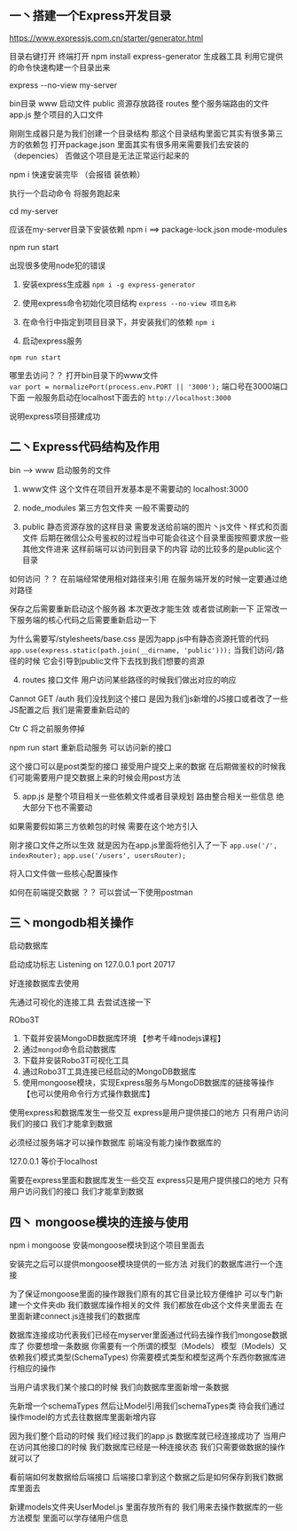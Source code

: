 ## 一丶搭建一个Express开发目录

https://www.expressjs.com.cn/starter/generator.html

目录右键打开 终端打开 
npm install express-generator   生成器工具 利用它提供的命令快速构建一个目录出来

express --no-view my-server

bin目录 www 启动文件
public 资源存放路径
routes 整个服务端路由的文件
app.js  整个项目的入口文件

刚刚生成器只是为我们创建一个目录结构 那这个目录结构里面它其实有很多第三方的依赖包 打开package.json 里面其实有很多用来需要我们去安装的（depencies） 否做这个项目是无法正常运行起来的 

npm i  快速安装完毕   （会报错 装依赖）

执行一个启动命令 将服务跑起来

cd my-server

应该在my-server目录下安装依赖  npm i   ==>  package-lock.json  mode-modules

npm run start




出现很多使用node犯的错误
1. 安装express生成器
`npm i -g express-generator`

2. 使用express命令初始化项目结构
`express --no-view 项目名称`

3. 在命令行中指定到项目目录下，并安装我们的依赖
`npm i` 

4. 启动express服务
```
npm run start
``` 

哪里去访问？？
打开bin目录下的www文件  
`var port = normalizePort(process.env.PORT || '3000');`
端口号在3000端口下面 一般服务启动在localhost下面去的 
`http://localhost:3000`

说明express项目搭建成功




## 二丶Express代码结构及作用

bin --> www 启动服务的文件 

1. www文件    这个文件在项目开发基本是不需要动的
localhost:3000


2. node_modules 第三方包文件夹 一般不需要动的 

3. public  静态资源存放的这样目录  需要发送给前端的图片丶js文件丶样式和页面文件 后期在微信公众号鉴权的过程当中可能会往这个目录里面按照要求放一些其他文件进来 这样前端可以访问到目录下的内容 
动的比较多的是public这个目录 

如何访问 ？？
在前端经常使用相对路径来引用 在服务端开发的时候一定要通过绝对路径

保存之后需要重新启动这个服务器 本次更改才能生效 或者尝试刷新一下 正常改一下服务端的核心代码之后需要重新启动一下

为什么需要写/stylesheets/base.css 是因为app.js中有静态资源托管的代码
`app.use(express.static(path.join(__dirname, 'public')));`
当我们访问`/`路径的时候 它会引导到public文件下去找到我们想要的资源

4. routes 接口文件 用户访问某些路径的时候我们做出对应的响应


Cannot GET /auth 我们没找到这个接口 是因为我们js新增的JS接口或者改了一些JS配置之后 我们是需要重新启动的  

Ctr C 将之前服务停掉

npm run start  重新启动服务 可以访问新的接口

这个接口可以是post类型的接口 接受用户提交上来的数据 在后期做鉴权的时候我们可能需要用户提交数据上来的时候会用post方法

5. app.js 是整个项目相关一些依赖文件或者目录规划 路由整合相关一些信息 绝大部分下也不需要动 

如果需要假如第三方依赖包的时候 需要在这个地方引入

刚才接口文件之所以生效 就是因为在app.js里面将他引入了一下
`app.use('/', indexRouter);`
`app.use('/users', usersRouter);`

将入口文件做一些核心配置操作



如何在前端提交数据 ？？
可以尝试一下使用postman



## 三丶mongodb相关操作
启动数据库

启动成功标志
Listening  on  127.0.0.1
port 20717

好连接数据库去使用

先通过可视化的连接工具 去尝试连接一下

RObo3T


1. 下载并安装MongoDB数据库环境 【参考千峰nodejs课程】
2. 通过`mongod`命令启动数据库
3. 下载并安装Robo3T可视化工具
4. 通过Robo3T工具连接已经启动的MongoDB数据库
5. 使用mongoose模块，实现Express服务与MongoDB数据库的链接等操作 【也可以使用命令行方式操作数据库】


使用express和数据库发生一些交互 express是用户提供接口的地方 只有用户访问我们的接口 我们才能拿到数据

必须经过服务端才可以操作数据库 前端没有能力操作数据库的


127.0.0.1 等价于localhost


需要在express里面和数据库发生一些交互 express只是用户提供接口的地方 只有用户访问我们的接口 我们才能拿到数据



## 四丶 mongoose模块的连接与使用

npm i mongoose 安装mongoose模块到这个项目里面去

安装完之后可以提供mongoose模块提供的一些方法 对我们的数据库进行一个连接

为了保证mongoose里面的操作跟我们原有的其它目录比较方便维护 可以专门新建一个文件夹db 我们数据库操作相关的文件 我们都放在db这个文件夹里面去 在里面新建connect.js连接我们的数据库

数据库连接成功代表我们已经在myserver里面通过代码去操作我们mongose数据库了 
你要想增一条数据 你需要有一个所谓的模型（Models） 模型（Models）又依赖我们模式类型(SchemaTypes) 你需要模式类型和模型这两个东西你数据库进行相应的操作

当用户请求我们某个接口的时候 我们向数据库里面新增一条数据

先新增一个schemaTypes 然后让Model引用我们schemaTypes类 待会我们通过操作model的方式去往数据库里面新增内容 

因为我们整个启动的时候 我们经过我们的app.js 数据库就已经连接成功了 当用户在访问其他接口的时候 我们数据库已经是一种连接状态 我们只需要做数据的操作就可以了 

看前端如何发数据给后端接口 后端接口拿到这个数据之后是如何保存到我们数据库里面去

新建models文件夹UserModel.js 里面存放所有的 我们用来去操作数据库的一些方法模型 里面可以学存储用户信息